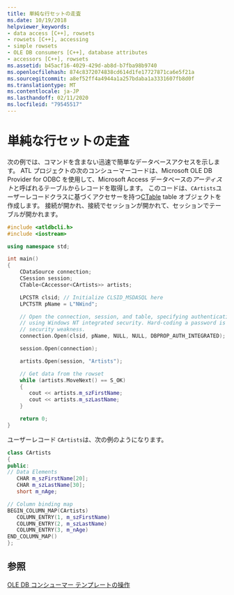 ```yaml
---
title: 単純な行セットの走査
ms.date: 10/19/2018
helpviewer_keywords:
- data access [C++], rowsets
- rowsets [C++], accessing
- simple rowsets
- OLE DB consumers [C++], database attributes
- accessors [C++], rowsets
ms.assetid: b45acf16-4029-429d-ab8d-b7fba98b9740
ms.openlocfilehash: 874c8372074838cd614d1fe17727871ca6e5f21a
ms.sourcegitcommit: a8ef52ff4a4944a1a257bdaba1a3331607fb8d0f
ms.translationtype: MT
ms.contentlocale: ja-JP
ms.lasthandoff: 02/11/2020
ms.locfileid: "79545517"
---
```

# <a name="traversing-a-simple-rowset"></a>単純な行セットの走査

次の例では、コマンドを含まない迅速で簡単なデータベースアクセスを示します。 ATL プロジェクトの次のコンシューマーコードは、Microsoft OLE DB Provider for ODBC を使用して、Microsoft Access データベースの*アーティスト*と呼ばれるテーブルからレコードを取得します。 このコードは、`CArtists`ユーザーレコードクラスに基づくアクセサーを持つ[CTable](../../data/oledb/ctable-class.md) table オブジェクトを作成します。 接続が開かれ、接続でセッションが開かれて、セッションでテーブルが開かれます。

```cpp
#include <atldbcli.h>
#include <iostream>

using namespace std;

int main()
{
    CDataSource connection;
    CSession session;
    CTable<CAccessor<CArtists>> artists;

    LPCSTR clsid; // Initialize CLSID_MSDASQL here
    LPCTSTR pName = L"NWind";

    // Open the connection, session, and table, specifying authentication
    // using Windows NT integrated security. Hard-coding a password is a major
    // security weakness.
    connection.Open(clsid, pName, NULL, NULL, DBPROP_AUTH_INTEGRATED);

    session.Open(connection);

    artists.Open(session, "Artists");

    // Get data from the rowset
    while (artists.MoveNext() == S_OK)
    {
       cout << artists.m_szFirstName;
       cout << artists.m_szLastName;
    }

    return 0;
}
```

ユーザーレコード `CArtists`は、次の例のようになります。

```cpp
class CArtists
{
public:
// Data Elements
   CHAR m_szFirstName[20];
   CHAR m_szLastName[30];
   short m_nAge;

// Column binding map
BEGIN_COLUMN_MAP(CArtists)
   COLUMN_ENTRY(1, m_szFirstName)
   COLUMN_ENTRY(2, m_szLastName)
   COLUMN_ENTRY(3, m_nAge)
END_COLUMN_MAP()
};
```

## <a name="see-also"></a>参照

[OLE DB コンシューマー テンプレートの操作](../../data/oledb/working-with-ole-db-consumer-templates.md)